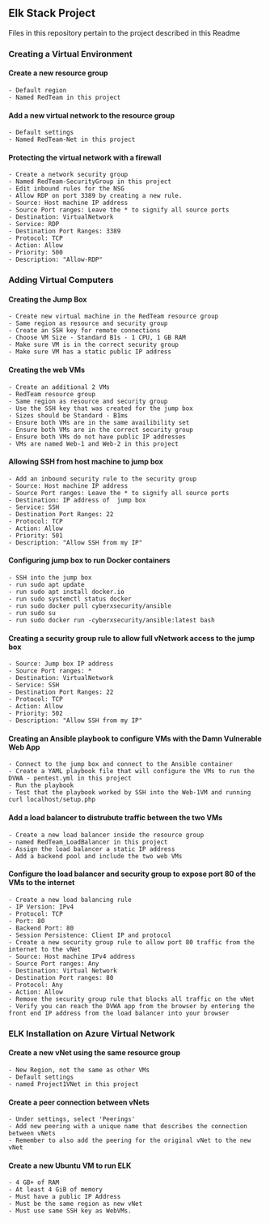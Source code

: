 ## Elk Stack Project
Files in this repository pertain to the project described in this Readme 

### Creating a Virtual Environment
 #### Create a new resource group
    - Default region
    - Named RedTeam in this project
    
 #### Add a new virtual network to the resource group
    - Default settings
    - Named RedTeam-Net in this project
    
 #### Protecting the virtual network with a firewall
    - Create a network security group
    - Named RedTeam-SecurityGroup in this project
    - Edit inbound rules for the NSG
    - Allow RDP on port 3389 by creating a new rule.
    - Source: Host machine IP address
    - Source Port ranges: Leave the * to signify all source ports
    - Destination: VirtualNetwork
    - Service: RDP
    - Destination Port Ranges: 3389
    - Protocol: TCP
    - Action: Allow
    - Priority: 500
    - Description: "Allow-RDP"
   
### Adding Virtual Computers
  #### Creating the Jump Box
    - Create new virtual machine in the RedTeam resource group
    - Same region as resource and security group
    - Create an SSH key for remote connections
    - Choose VM Size - Standard B1s - 1 CPU, 1 GB RAM
    - Make sure VM is in the correct security group
    - Make sure VM has a static public IP address
   
  #### Creating the web VMs
    - Create an additional 2 VMs
    - RedTeam resource group
    - Same region as resource and security group
    - Use the SSH key that was created for the jump box
    - Sizes should be Standard - B1ms
    - Ensure both VMs are in the same availibility set
    - Ensure both VMs are in the correct security group
    - Ensure both VMs do not have public IP addresses
    - VMs are named Web-1 and Web-2 in this project
   
  #### Allowing SSH from host machine to jump box
    - Add an inbound security rule to the security group
    - Source: Host machine IP address
    - Source Port ranges: Leave the * to signify all source ports
    - Destination: IP address of  jump box
    - Service: SSH
    - Destination Port Ranges: 22
    - Protocol: TCP
    - Action: Allow
    - Priority: 501
    - Description: "Allow SSH from my IP"
    
 #### Configuring jump box to run Docker containers
    - SSH into the jump box
    - run sudo apt update
    - run sudo apt install docker.io
    - run sudo systemctl status docker
    - run sudo docker pull cyberxsecurity/ansible
    - run sudo su
    - run sudo docker run -cyberxsecurity/ansible:latest bash
  
 #### Creating a security group rule to allow full vNetwork access to the jump box
    - Source: Jump box IP address
    - Source Port ranges: *
    - Destination: VirtualNetwork
    - Service: SSH
    - Destination Port Ranges: 22
    - Protocol: TCP
    - Action: Allow
    - Priority: 502
    - Description: "Allow SSH from my IP"
    
 #### Creating an Ansible playbook to configure VMs with the Damn Vulnerable Web App
    - Connect to the jump box and connect to the Ansible container
    - Create a YAML playbook file that will configure the VMs to run the DVWA - pentest.yml in this project
    - Run the playbook
    - Test that the playbook worked by SSH into the Web-1VM and running curl localhost/setup.php
    
 #### Add a load balancer to distrubute traffic between the two VMs
    - Create a new load balancer inside the resource group
    - named RedTeam_LoadBalancer in this project
    - Assign the load balancer a static IP address
    - Add a backend pool and include the two web VMs
    
 #### Configure the load balancer and security group to expose port 80 of the VMs to the internet
    - Create a new load balancing rule
    - IP Version: IPv4
    - Protocol: TCP
    - Port: 80
    - Backend Port: 80
    - Session Persistence: Client IP and protocol
    - Create a new security group rule to allow port 80 traffic from the internet to the vNet
    - Source: Host machine IPv4 address
    - Source Port ranges: Any
    - Destination: Virtual Network
    - Destination Port ranges: 80
    - Protocol: Any
    - Action: Allow
    - Remove the security group rule that blocks all traffic on the vNet
    - Verify you can reach the DVWA app from the browser by entering the front end IP address from the load balancer into your browser
  
 

### ELK Installation on Azure Virtual Network
  
 #### Create a new vNet using the same resource group
    - New Region, not the same as other VMs
    - Default settings
    - named Project1VNet in this project
    
 #### Create a peer connection between vNets
    - Under settings, select 'Peerings'
    - Add new peering with a unique name that describes the connection between vNets
    - Remember to also add the peering for the original vNet to the new vNet
  
 #### Create a new Ubuntu VM to run ELK
    - 4 GB+ of RAM
    - At least 4 GiB of memory
    - Must have a public IP Address
    - Must be the same region as new vNet
    - Must use same SSH key as WebVMs.  
    
